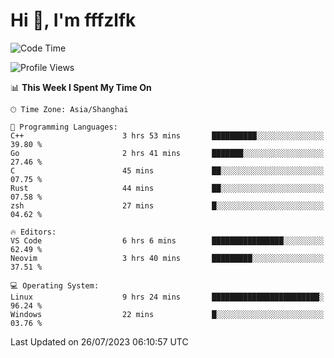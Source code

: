 # Hi 👋, I'm fffzlfk

<!--START_SECTION:waka-->
![Code Time](http://img.shields.io/badge/Code%20Time-332%20hrs%2052%20mins-blue)

![Profile Views](http://img.shields.io/badge/Profile%20Views-0-blue)

📊 **This Week I Spent My Time On** 

```text
🕑︎ Time Zone: Asia/Shanghai

💬 Programming Languages: 
C++                      3 hrs 53 mins       ██████████░░░░░░░░░░░░░░░   39.80 % 
Go                       2 hrs 41 mins       ███████░░░░░░░░░░░░░░░░░░   27.46 % 
C                        45 mins             ██░░░░░░░░░░░░░░░░░░░░░░░   07.75 % 
Rust                     44 mins             ██░░░░░░░░░░░░░░░░░░░░░░░   07.58 % 
zsh                      27 mins             █░░░░░░░░░░░░░░░░░░░░░░░░   04.62 % 

🔥 Editors: 
VS Code                  6 hrs 6 mins        ████████████████░░░░░░░░░   62.49 % 
Neovim                   3 hrs 40 mins       █████████░░░░░░░░░░░░░░░░   37.51 % 

💻 Operating System: 
Linux                    9 hrs 24 mins       ████████████████████████░   96.24 % 
Windows                  22 mins             █░░░░░░░░░░░░░░░░░░░░░░░░   03.76 % 
```


 Last Updated on 26/07/2023 06:10:57 UTC
<!--END_SECTION:waka-->
